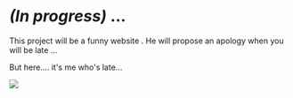 # ***(In progress)*** ... #

This project will be a funny website . He will propose an apology when you will be late ...

But here.... it's me who's late...


![](demo.gif)